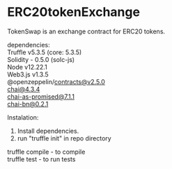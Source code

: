 # ERC20tokenExchange
TokenSwap is an exchange contract for ERC20 tokens. 

dependencies:<br>
Truffle v5.3.5 
(core: 5.3.5)<br>
Solidity - 0.5.0 (solc-js)<br>
Node v12.22.1<br>
Web3.js v1.3.5<br>
@openzeppelin/contracts@v2.5.0<br>
chai@4.3.4<br>
chai-as-promised@7.1.1<br>
chai-bn@0.2.1<br>

Instalation:
1. Install dependencies.
2. run "truffle init"  in repo directory

truffle compile - to compile<br>
truffle test - to run tests

